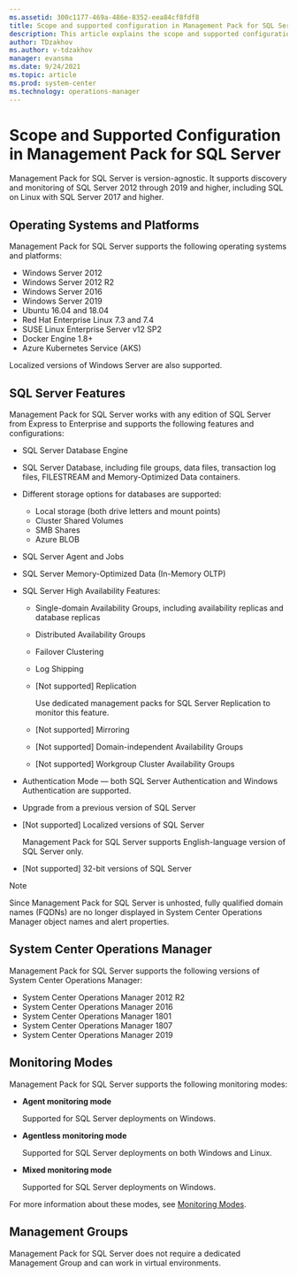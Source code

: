 ```yaml
---
ms.assetid: 300c1177-469a-486e-8352-eea84cf8fdf8
title: Scope and supported configuration in Management Pack for SQL Server
description: This article explains the scope and supported configuration for Management Pack for SQL Server
author: TDzakhov
ms.author: v-tdzakhov
manager: evansma
ms.date: 9/24/2021
ms.topic: article
ms.prod: system-center
ms.technology: operations-manager
---
```


# Scope and Supported Configuration in Management Pack for SQL Server

Management Pack for SQL Server is version-agnostic. It supports discovery and monitoring of SQL Server 2012 through 2019 and higher, including SQL on Linux with SQL Server 2017 and higher.

## Operating Systems and Platforms

Management Pack for SQL Server supports the following operating systems and platforms:

- Windows Server 2012
- Windows Server 2012 R2
- Windows Server 2016
- Windows Server 2019
- Ubuntu 16.04 and 18.04
- Red Hat Enterprise Linux 7.3 and 7.4
- SUSE Linux Enterprise Server v12 SP2
- Docker Engine 1.8+
- Azure Kubernetes Service (AKS)

Localized versions of Windows Server are also supported.

## SQL Server Features

Management Pack for SQL Server works with any edition of SQL Server from Express to Enterprise and supports the following features and configurations:

- SQL Server Database Engine
- SQL Server Database, including file groups, data files, transaction log files, FILESTREAM and Memory-Optimized Data containers.
- Different storage options for databases are supported:
  - Local storage (both drive letters and mount points)
  - Cluster Shared Volumes
  - SMB Shares
  - Azure BLOB
- SQL Server Agent and Jobs
- SQL Server Memory-Optimized Data (In-Memory OLTP)
- SQL Server High Availability Features:
  - Single-domain Availability Groups, including availability replicas and database replicas
  - Distributed Availability Groups
  - Failover Clustering
  - Log Shipping
  - [Not supported] Replication

    Use dedicated management packs for SQL Server Replication to monitor this feature.
  
  - [Not supported] Mirroring
  - [Not supported] Domain-independent Availability Groups
  - [Not supported] Workgroup Cluster Availability Groups
- Authentication Mode — both SQL Server Authentication and Windows Authentication are supported.
- Upgrade from a previous version of SQL Server
- [Not supported] Localized versions of SQL Server

  Management Pack for SQL Server supports English-language version of SQL Server only.

- [Not supported] 32-bit versions of SQL Server


>[!NOTE]
>Since Management Pack for SQL Server is unhosted, fully qualified domain names (FQDNs) are no longer displayed in System Center Operations Manager object names and alert properties.

## System Center Operations Manager

Management Pack for SQL Server supports the following versions of System Center Operations Manager:

- System Center Operations Manager 2012 R2
- System Center Operations Manager 2016
- System Center Operations Manager 1801
- System Center Operations Manager 1807
- System Center Operations Manager 2019

## Monitoring Modes

Management Pack for SQL Server supports the following monitoring modes:

- **Agent monitoring mode**
  
  Supported for SQL Server deployments on Windows.

- **Agentless monitoring mode**

  Supported for SQL Server deployments on both Windows and Linux.

- **Mixed monitoring mode**

  Supported for SQL Server deployments on Windows.
  
For more information about these modes, see [Monitoring Modes](sql-server-management-pack-monitoring-modes.md).

## Management Groups

Management Pack for SQL Server does not require a dedicated Management Group and can work in virtual environments.